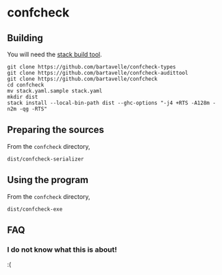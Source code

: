 # confcheck

## Building

You will need the [stack build tool](https://docs.haskellstack.org/en/stable/install_and_upgrade/).

```
git clone https://github.com/bartavelle/confcheck-types
git clone https://github.com/bartavelle/confcheck-audittool
git clone https://github.com/bartavelle/confcheck
cd confcheck
mv stack.yaml.sample stack.yaml
mkdir dist
stack install --local-bin-path dist --ghc-options "-j4 +RTS -A128m -n2m -qg -RTS"
```

## Preparing the sources

From the `confcheck` directory,

```
dist/confcheck-serializer
```

## Using the program

From the `confcheck` directory,

```
dist/confcheck-exe
```

## FAQ

### I do not know what this is about!

:(


